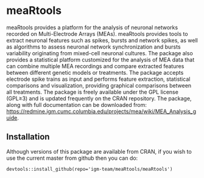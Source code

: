 # meaRtools
meaRtools provides a platform for the analysis of neuronal networks recorded on Multi-Electrode Arrays (MEAs). meaRtools provides tools to extract neuronal features such as spikes, bursts and network spikes, as well as algorithms to assess neuronal network synchronization and bursts variability originating from mixed-cell neuronal cultures. The package also provides a statistical platform customized for the analysis of MEA data that can combine multiple MEA recordings and compare extracted features between different genetic models or treatments. The package accepts electrode spike trains as input and performs feature extraction, statistical comparisons and visualization, providing graphical comparisons between all treatments. The package is freely available under the GPL license (GPL≥3) and is updated frequently on the CRAN repository. The package, along with full documentation can be downloaded from: https://redmine.igm.cumc.columbia.edu/projects/mea/wiki/MEA_Analysis_guide.


## Installation 

Although versions of this package are available from CRAN, if you wish
to use the current master from github then you can do:

```
devtools::install_github(repo='igm-team/meaRtools/meaRtools')
```
